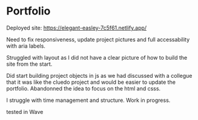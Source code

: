 # Portfolio

Deployed site: https://elegant-easley-7c5f61.netlify.app/

Need to fix responsiveness, update project pictures and full accessability with aria labels.

Struggled with layout as I did not have a clear picture of how to build the site from the start.

Did start building project objects in js as we had discussed with a collegue that it was like the cluedo project and would be easier to update the portfolio.
Abandonned the idea to focus on the html and csss.

I struggle with time management and structure.
Work in progress.

tested in Wave
